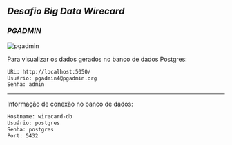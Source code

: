 ## ***Desafio Big Data Wirecard***

### *PGADMIN*

![pgadmin](https://user-images.githubusercontent.com/28897059/65322423-2df5f700-db7d-11e9-91c2-4f3f6073f405.png)


Para visualizar os dados gerados no banco de dados Postgres:

```bash
URL: http://localhost:5050/
Usuário: pgadmin4@pgadmin.org
Senha: admin
```


----------

Informação de conexão no banco de dados:

```bash
Hostname: wirecard-db
Usuário: postgres
Senha: postgres
Port: 5432
```